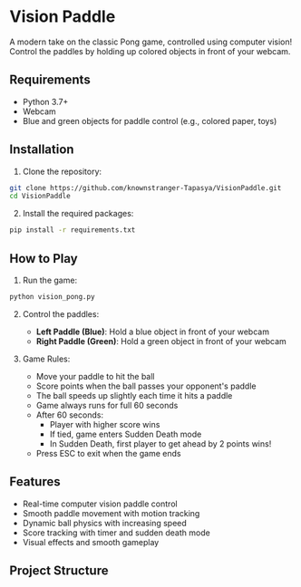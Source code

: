# Vision Paddle

A modern take on the classic Pong game, controlled using computer vision! Control the paddles by holding up colored objects in front of your webcam.

## Requirements

- Python 3.7+
- Webcam
- Blue and green objects for paddle control (e.g., colored paper, toys)

## Installation

1. Clone the repository:
```bash
git clone https://github.com/knownstranger-Tapasya/VisionPaddle.git
cd VisionPaddle
```

2. Install the required packages:
```bash
pip install -r requirements.txt
```

## How to Play

1. Run the game:
```bash
python vision_pong.py
```

2. Control the paddles:
   - **Left Paddle (Blue)**: Hold a blue object in front of your webcam
   - **Right Paddle (Green)**: Hold a green object in front of your webcam

3. Game Rules:
   - Move your paddle to hit the ball
   - Score points when the ball passes your opponent's paddle
   - The ball speeds up slightly each time it hits a paddle
   - Game always runs for full 60 seconds
   - After 60 seconds:
     - Player with higher score wins
     - If tied, game enters Sudden Death mode
     - In Sudden Death, first player to get ahead by 2 points wins!
   - Press ESC to exit when the game ends

## Features

- Real-time computer vision paddle control
- Smooth paddle movement with motion tracking
- Dynamic ball physics with increasing speed
- Score tracking with timer and sudden death mode
- Visual effects and smooth gameplay

## Project Structure

```